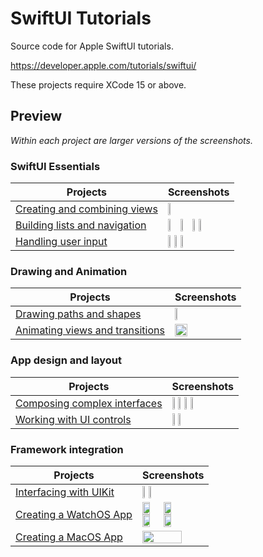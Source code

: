 # SwiftUI Tutorials

Source code for Apple SwiftUI tutorials.

https://developer.apple.com/tutorials/swiftui/

These projects require XCode 15 or above.

## Preview

*Within each project are larger versions of the screenshots.*

### SwiftUI Essentials

Projects | Screenshots
---      | ---
[Creating and combining views](01-SwiftUIEssentials/01-CreatingAndCombiningViews) | <img src="https://github.com/bashubb/SwiftUITutorialsByApple/blob/main/01-SwiftUIEssentials/01-CreatingAndCombiningViews/TurtleRock.jpeg" height="10%">
[Building lists and navigation](01-SwiftUIEssentials/02-BuildingListsAndNavigation) | <img src="https://github.com/bashubb/SwiftUITutorialsByApple/blob/main/01-SwiftUIEssentials/02-BuldingListsAndNavigation/Listnavigation1.jpeg" height="20%"><img src="https://github.com/bashubb/SwiftUITutorialsByApple/blob/main/01-SwiftUIEssentials/02-BuldingListsAndNavigation/Listnavigation2.jpeg" height="20%"><img src="https://github.com/bashubb/SwiftUITutorialsByApple/blob/main/01-SwiftUIEssentials/02-BuldingListsAndNavigation/ListNavigation3.jpeg" height="10%"><img src="https://github.com/bashubb/SwiftUITutorialsByApple/blob/main/01-SwiftUIEssentials/02-BuldingListsAndNavigation/ListNavigation4.jpeg" height="10%">
[Handling user input](01-SwiftUIEssentials/03-HandlingUserInput) | <img src="https://github.com/bashubb/SwiftUITutorialsByApple/blob/main/01-SwiftUIEssentials/03-HandlingUserInput/userInput1.jpeg" height="10%"><img src="https://github.com/bashubb/SwiftUITutorialsByApple/blob/main/01-SwiftUIEssentials/03-HandlingUserInput/userinput2.jpeg" height="10%"><img src="https://github.com/bashubb/SwiftUITutorialsByApple/blob/main/01-SwiftUIEssentials/03-HandlingUserInput/userinput3.jpeg" height="10%">




### Drawing and Animation

Projects | Screenshots
---      | ---
[Drawing paths and shapes](02-DrawingAndAnimation/01-DrawingPathsAndShapes) | <img src="https://github.com/bashubb/SwiftUITutorialsByApple/blob/main/02-DrawingAndAnimation/01-DrawingPathsAndShapes/drawing.jpeg" height="10%">
[Animating views and transitions](02-DrawingAndAnimation/02-AnimatingViewsAndTransitions) | <img src="https://github.com/bashubb/SwiftUITutorialsByApple/blob/main/02-DrawingAndAnimation/02-AnimatingViewsAndTransitions/animation.gif" width="45%">




### App design and layout

Projects | Screenshots
---      | ---
[Composing complex interfaces](03-AppDesignAndLayout/01-ComposingComplexInterfaces) | <img src="https://github.com/bashubb/SwiftUITutorialsByApple/blob/main/03-AppDesignAndLayout/01-ComposingComplexInterFaces/complexInterFaces1.jpeg" height="10%"><img src="https://github.com/bashubb/SwiftUITutorialsByApple/blob/main/03-AppDesignAndLayout/01-ComposingComplexInterFaces/complexInterFaces2.jpeg" height="10%"><img src="https://github.com/bashubb/SwiftUITutorialsByApple/blob/main/03-AppDesignAndLayout/01-ComposingComplexInterFaces/complexInterFaces3.jpeg" height="10%"><img src="https://github.com/bashubb/SwiftUITutorialsByApple/blob/main/03-AppDesignAndLayout/01-ComposingComplexInterFaces/complexInterFaces4.jpeg" height="10%">
[Working with UI controls](03-AppDesignAndLayout/02-WorkingWithUIControls) | <img src="https://github.com/bashubb/SwiftUITutorialsByApple/blob/main/03-AppDesignAndLayout/02-WorkingWithUIControls/workingWithUIControls_1.jpeg" height="10%"><img src="https://github.com/bashubb/SwiftUITutorialsByApple/blob/main/03-AppDesignAndLayout/02-WorkingWithUIControls/workingWithUIControls_2.jpeg" height="10%">




### Framework integration

Projects | Screenshots
---      | ---
[Interfacing with UIKit](04-FrameworkIntegration/01-InterfacingWithUIKit) | <img src="https://github.com/bashubb/SwiftUITutorialsByApple/blob/main/04-FrameworkIntegration/01-InterFacingWithUIKit/integratewithUIKit_1.jpeg" height="10%"><img src="https://github.com/bashubb/SwiftUITutorialsByApple/blob/main/04-FrameworkIntegration/01-InterFacingWithUIKit/integratewithUIKit_2.jpeg" height="10%">
[Creating a WatchOS App](04-FrameworkIntegration/02-CreatingAWatchOSApp) | <img src="https://github.com/bashubb/SwiftUITutorialsByApple/blob/main/04-FrameworkIntegration/02-CreatingAWatchOSApp/watch_1.jpeg" height="35%"><img src="https://github.com/bashubb/SwiftUITutorialsByApple/blob/main/04-FrameworkIntegration/02-CreatingAWatchOSApp/watch_2.jpeg" height="35%"><img src="https://github.com/bashubb/SwiftUITutorialsByApple/blob/main/04-FrameworkIntegration/02-CreatingAWatchOSApp/watch_3.jpeg" height="35%"><img src="https://github.com/bashubb/SwiftUITutorialsByApple/blob/main/04-FrameworkIntegration/02-CreatingAWatchOSApp/watch_4.jpeg" height="35%">
[Creating a MacOS App](04-FrameworkIntegration/03-CreatingAMacOSApp) | <img src="https://github.com/bashubb/SwiftUITutorialsByApple/blob/main/04-FrameworkIntegration/03-CreatingAMacOSApp/macOS_2.png" width="80%">

